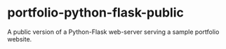 # portfolio-python-flask-public
A public version of a Python-Flask web-server serving a sample portfolio website.
